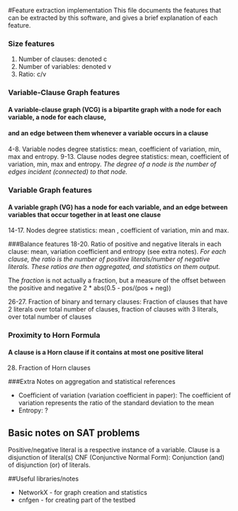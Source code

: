 #Feature extraction implementation
This file documents the features that can be extracted by this software, and gives a brief explanation of each feature.

### Size features
1. Number of clauses: denoted c
2. Number of variables: denoted v
3. Ratio: c/v

### Variable-Clause Graph features
#### A variable-clause graph (VCG) is a bipartite graph with a node for each variable, a node for each clause,
#### and an edge between them whenever a variable occurs in a clause
4-8. Variable nodes degree statistics: mean, coefficient of variation, min, max and entropy.
9-13. Clause nodes degree statistics: mean, coefficient of variation, min, max and entropy.
_The degree of a node is the number of edges incident (connected) to that node._

### Variable Graph features
#### A variable graph (VG) has a node for each variable, and an edge between variables that occur together in at least one clause
14-17. Nodes degree statistics: mean , coefficient of variation, min and max.

###Balance features
18-20. Ratio of positive and negative literals in each clause: mean, variation coefficient and entropy (see extra notes). 
_For each clause, the ratio is the number of positive literals/number of negative literals.
These ratios are then aggregated, and statistics on them output._

The _fraction_ is not actually a fraction, but a measure of the offset between the positive and negative
2 * abs(0.5 - pos/(pos + neg))

26-27. Fraction of binary and ternary clauses: Fraction of clauses that have 2 literals over total number of clauses,
fraction of clauses with 3 literals, over total number of clauses

### Proximity to Horn Formula
#### A clause is a Horn clause if it contains at most one positive literal
28. Fraction of Horn clauses

###Extra Notes on aggregation and statistical references
- Coefficient of variation (variation coefficient in paper): 
The coefficient of variation represents the ratio of the standard deviation to the mean
- Entropy: ?

## Basic notes on SAT problems
Positive/negative literal is a respective instance of a variable.
Clause is a disjunction of literal(s)
CNF (Conjunctive Normal Form): Conjunction (and) of disjunction (or) of literals.

##Useful libraries/notes
- NetworkX - for graph creation and statistics
- cnfgen - for creating part of the testbed